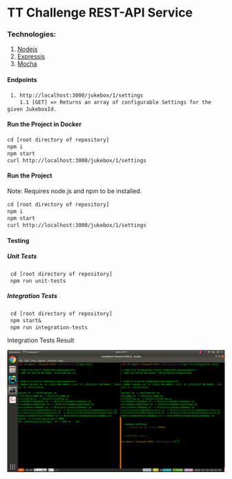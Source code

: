 # TT Challenge REST-API Service 

### Technologies:
1. [Nodejs](https://nodejs.org/en/)
2. [Expressjs](https://expressjs.com/)
3. [Mocha](https://mochajs.org/)

#### Endpoints
     1. http://localhost:3000/jukebox/1/settings
        1.1 [GET] => Returns an array of configurable Settings for the given JukeboxId.

#### Run the Project in Docker
    cd [root directory of repository]
    npm i
    npm start
    curl http://localhost:3000/jukebox/1/settings
     
#### Run the Project
 Note: Requires node.js and npm to be installed.

    cd [root directory of repository]
    npm i
    npm start
    curl http://localhost:3000/jukebox/1/settings

#### Testing
##### Unit Tests
     cd [root directory of repository]
     npm run unit-tests

##### Integration Tests
     cd [root directory of repository]
     npm start&
     npm run integration-tests
 Integration Tests Result
 
![Test Results](/tests/tests.png?raw=true "Test Results")

     


    


